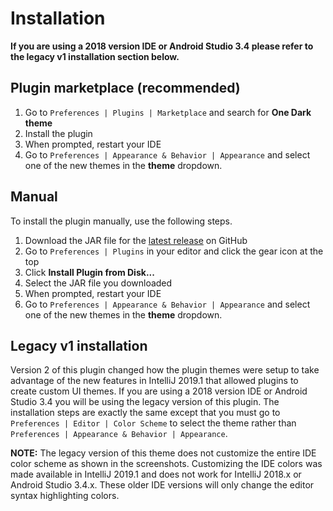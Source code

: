 # Installation

**If you are using a 2018 version IDE or Android Studio 3.4 please refer to the legacy v1 installation section below.**

## Plugin marketplace **\(recommended\)**

1. Go to `Preferences | Plugins | Marketplace` and search for **One Dark theme**
2. Install the plugin
3. When prompted, restart your IDE
4. Go to `Preferences | Appearance & Behavior | Appearance` and select one of the new themes in the **theme** dropdown.

## Manual

To install the plugin manually, use the following steps.

1. Download the JAR file for the [latest release](https://github.com/one-dark/jetbrains-one-dark-theme/releases/latest) on GitHub
2. Go to `Preferences | Plugins` in your editor and click the gear icon at the top
3. Click **Install Plugin from Disk...**
4. Select the JAR file you downloaded
5. When prompted, restart your IDE
6. Go to `Preferences | Appearance & Behavior | Appearance` and select one of the new themes in the **theme** dropdown.

## Legacy v1 installation

Version 2 of this plugin changed how the plugin themes were setup to take advantage of the new features in IntelliJ 2019.1 that allowed plugins to create custom UI themes. If you are using a 2018 version IDE or Android Studio 3.4 you will be using the legacy version of this plugin. The installation steps are exactly the same except that you must go to `Preferences | Editor | Color Scheme` to select the theme rather than `Preferences | Appearance & Behavior | Appearance`.

**NOTE:** The legacy version of this theme does not customize the entire IDE color scheme as shown in the screenshots. Customizing the IDE colors was made available in IntelliJ 2019.1 and does not work for IntelliJ 2018.x or Android Studio 3.4.x. These older IDE versions will only change the editor syntax highlighting colors.

